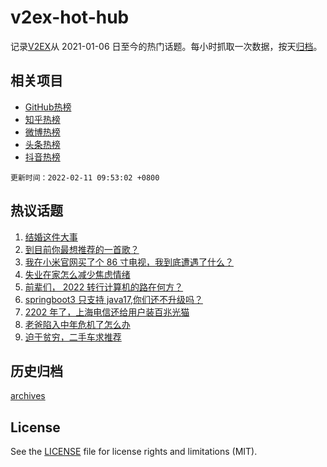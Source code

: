 # v2ex-hot-hub

 记录[V2EX](https://www.v2ex.com/)从 2021-01-06 日至今的热门话题。每小时抓取一次数据，按天[归档](archives)。
 
 ## 相关项目

- [GitHub热榜](https://github.com/snaildev/github-hot-hub)
- [知乎热榜](https://github.com/snaildev/zhihu-hot-hub)
- [微博热榜](https://github.com/snaildev/weibo-hot-hub)
- [头条热榜](https://github.com/snaildev/toutiao-hot-hub)
- [抖音热榜](https://github.com/snaildev/douyin-hot-hub)


 `更新时间：2022-02-11 09:53:02 +0800`

## 热议话题

1. [结婚这件大事](https://www.v2ex.com/t/833069)
1. [到目前你最想推荐的一首歌？](https://www.v2ex.com/t/832863)
1. [我在小米官网买了个 86 寸电视，我到底遭遇了什么？](https://www.v2ex.com/t/832936)
1. [失业在家怎么减少焦虑情绪](https://www.v2ex.com/t/832840)
1. [前辈们， 2022 转行计算机的路在何方？](https://www.v2ex.com/t/832829)
1. [springboot3 只支持 java17,你们还不升级吗？](https://www.v2ex.com/t/832866)
1. [2202 年了，上海电信还给用户装百兆光猫](https://www.v2ex.com/t/832955)
1. [老爸陷入中年危机了怎么办](https://www.v2ex.com/t/832846)
1. [迫于贫穷，二手车求推荐](https://www.v2ex.com/t/832849)

## 历史归档

[archives](archives)

## License

See the [LICENSE](LICENSE) file for license rights and limitations (MIT).

